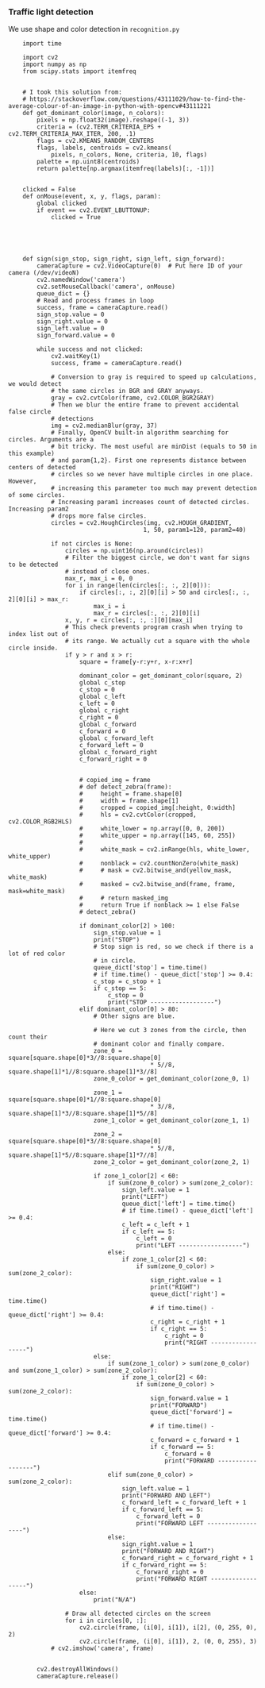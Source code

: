 
### Traffic light detection
We use shape and color detection in `recognition.py`


        import time
        
        import cv2
        import numpy as np
        from scipy.stats import itemfreq
        
        
        # I took this solution from:
        # https://stackoverflow.com/questions/43111029/how-to-find-the-average-colour-of-an-image-in-python-with-opencv#43111221
        def get_dominant_color(image, n_colors):
            pixels = np.float32(image).reshape((-1, 3))
            criteria = (cv2.TERM_CRITERIA_EPS + cv2.TERM_CRITERIA_MAX_ITER, 200, .1)
            flags = cv2.KMEANS_RANDOM_CENTERS
            flags, labels, centroids = cv2.kmeans(
                pixels, n_colors, None, criteria, 10, flags)
            palette = np.uint8(centroids)
            return palette[np.argmax(itemfreq(labels)[:, -1])]
        
        
        clicked = False
        def onMouse(event, x, y, flags, param):
            global clicked
            if event == cv2.EVENT_LBUTTONUP:
                clicked = True
        
        
        
        
        
        def sign(sign_stop, sign_right, sign_left, sign_forward):
            cameraCapture = cv2.VideoCapture(0)  # Put here ID of your camera (/dev/videoN)
            cv2.namedWindow('camera')
            cv2.setMouseCallback('camera', onMouse)
            queue_dict = {}
            # Read and process frames in loop
            success, frame = cameraCapture.read()
            sign_stop.value = 0
            sign_right.value = 0
            sign_left.value = 0
            sign_forward.value = 0
        
            while success and not clicked:
                cv2.waitKey(1)
                success, frame = cameraCapture.read()
        
                # Conversion to gray is required to speed up calculations, we would detect
                # the same circles in BGR and GRAY anyways.
                gray = cv2.cvtColor(frame, cv2.COLOR_BGR2GRAY)
                # Then we blur the entire frame to prevent accidental false circle
                # detections
                img = cv2.medianBlur(gray, 37)
                # Finally, OpenCV built-in algorithm searching for circles. Arguments are a
                # bit tricky. The most useful are minDist (equals to 50 in this example)
                # and param{1,2}. First one represents distance between centers of detected
                # circles so we never have multiple circles in one place. However,
                # increasing this parameter too much may prevent detection of some circles.
                # Increasing param1 increases count of detected circles. Increasing param2
                # drops more false circles.
                circles = cv2.HoughCircles(img, cv2.HOUGH_GRADIENT,
                                          1, 50, param1=120, param2=40)
        
                if not circles is None:
                    circles = np.uint16(np.around(circles))
                    # Filter the biggest circle, we don't want far signs to be detected
                    # instead of close ones.
                    max_r, max_i = 0, 0
                    for i in range(len(circles[:, :, 2][0])):
                        if circles[:, :, 2][0][i] > 50 and circles[:, :, 2][0][i] > max_r:
                            max_i = i
                            max_r = circles[:, :, 2][0][i]
                    x, y, r = circles[:, :, :][0][max_i]
                    # This check prevents program crash when trying to index list out of
                    # its range. We actually cut a square with the whole circle inside.
                    if y > r and x > r:
                        square = frame[y-r:y+r, x-r:x+r]
        
                        dominant_color = get_dominant_color(square, 2)
                        global c_stop
                        c_stop = 0
                        global c_left
                        c_left = 0
                        global c_right
                        c_right = 0
                        global c_forward
                        c_forward = 0
                        global c_forward_left
                        c_forward_left = 0
                        global c_forward_right
                        c_forward_right = 0
        
        
                        # copied_img = frame
                        # def detect_zebra(frame):
                        #     height = frame.shape[0]
                        #     width = frame.shape[1]
                        #     cropped = copied_img[:height, 0:width]
                        #     hls = cv2.cvtColor(cropped, cv2.COLOR_RGB2HLS)
                        #     white_lower = np.array([0, 0, 200])
                        #     white_upper = np.array([145, 60, 255])
                        #
                        #     white_mask = cv2.inRange(hls, white_lower, white_upper)
                        #     nonblack = cv2.countNonZero(white_mask)
                        #     # mask = cv2.bitwise_and(yellow_mask, white_mask)
                        #     masked = cv2.bitwise_and(frame, frame, mask=white_mask)
                        #     # return masked_img
                        #     return True if nonblack >= 1 else False
                        # detect_zebra()
        
                        if dominant_color[2] > 100:
                            sign_stop.value = 1
                            print("STOP")
                            # Stop sign is red, so we check if there is a lot of red color
                            # in circle.
                            queue_dict['stop'] = time.time()
                            # if time.time() - queue_dict['stop'] >= 0.4:
                            c_stop = c_stop + 1
                            if c_stop == 5:
                                c_stop = 0
                                print("STOP ------------------")
                        elif dominant_color[0] > 80:
                            # Other signs are blue.
        
                            # Here we cut 3 zones from the circle, then count their
                            # dominant color and finally compare.
                            zone_0 = square[square.shape[0]*3//8:square.shape[0]
                                            * 5//8, square.shape[1]*1//8:square.shape[1]*3//8]
                            zone_0_color = get_dominant_color(zone_0, 1)
        
                            zone_1 = square[square.shape[0]*1//8:square.shape[0]
                                            * 3//8, square.shape[1]*3//8:square.shape[1]*5//8]
                            zone_1_color = get_dominant_color(zone_1, 1)
        
                            zone_2 = square[square.shape[0]*3//8:square.shape[0]
                                            * 5//8, square.shape[1]*5//8:square.shape[1]*7//8]
                            zone_2_color = get_dominant_color(zone_2, 1)
        
                            if zone_1_color[2] < 60:
                                if sum(zone_0_color) > sum(zone_2_color):
                                    sign_left.value = 1
                                    print("LEFT")
                                    queue_dict['left'] = time.time()
                                    # if time.time() - queue_dict['left'] >= 0.4:
                                    c_left = c_left + 1
                                    if c_left == 5:
                                        c_left = 0
                                        print("LEFT ------------------")
                                else:
                                    if zone_1_color[2] < 60:
                                        if sum(zone_0_color) > sum(zone_2_color):
                                            sign_right.value = 1
                                            print("RIGHT")
                                            queue_dict['right'] = time.time()
                                            # if time.time() - queue_dict['right'] >= 0.4:
                                            c_right = c_right + 1
                                            if c_right == 5:
                                                c_right = 0
                                                print("RIGHT ------------------")
                            else:
                                if sum(zone_1_color) > sum(zone_0_color) and sum(zone_1_color) > sum(zone_2_color):
                                    if zone_1_color[2] < 60:
                                        if sum(zone_0_color) > sum(zone_2_color):
                                            sign_forward.value = 1
                                            print("FORWARD")
                                            queue_dict['forward'] = time.time()
                                            # if time.time() - queue_dict['forward'] >= 0.4:
                                            c_forward = c_forward + 1
                                            if c_forward == 5:
                                                c_forward = 0
                                                print("FORWARD ------------------")
                                elif sum(zone_0_color) > sum(zone_2_color):
                                    sign_left.value = 1
                                    print("FORWARD AND LEFT")
                                    c_forward_left = c_forward_left + 1
                                    if c_forward_left == 5:
                                        c_forward_left = 0
                                        print("FORWARD LEFT ------------------")
                                else:
                                    sign_right.value = 1
                                    print("FORWARD AND RIGHT")
                                    c_forward_right = c_forward_right + 1
                                    if c_forward_right == 5:
                                        c_forward_right = 0
                                        print("FORWARD RIGHT ------------------")
                        else:
                            print("N/A")
        
                    # Draw all detected circles on the screen
                    for i in circles[0, :]:
                        cv2.circle(frame, (i[0], i[1]), i[2], (0, 255, 0), 2)
                        cv2.circle(frame, (i[0], i[1]), 2, (0, 0, 255), 3)
                # cv2.imshow('camera', frame)
        
        
            cv2.destroyAllWindows()
            cameraCapture.release()
